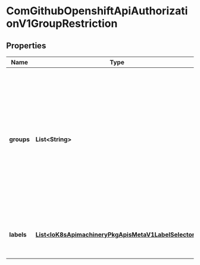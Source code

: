 
# ComGithubOpenshiftApiAuthorizationV1GroupRestriction

## Properties
Name | Type | Description | Notes
------------ | ------------- | ------------- | -------------
**groups** | **List&lt;String&gt;** | Groups is a list of groups used to match against an individual user&#39;s groups. If the user is a member of one of the whitelisted groups, the user is allowed to be bound to a role. | 
**labels** | [**List&lt;IoK8sApimachineryPkgApisMetaV1LabelSelector&gt;**](IoK8sApimachineryPkgApisMetaV1LabelSelector.md) | Selectors specifies a list of label selectors over group labels. | 



